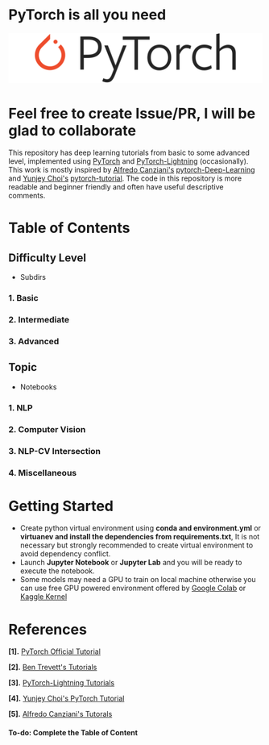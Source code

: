 # PyTorch is all you need

![alt text](assets/pytorch.png)

# Feel free to create Issue/PR, I will be glad to collaborate


This repository has deep learning tutorials from basic to some advanced level, implemented using [PyTorch](https://pytorch.org/) and [PyTorch-Lightning](https://github.com/PyTorchLightning/pytorch-lightning) (occasionally). This work is mostly inspired by [Alfredo Canziani's](https://github.com/Atcold) [pytorch-Deep-Learning](https://github.com/Atcold/pytorch-Deep-Learning) and [Yunjey Choi's](https://github.com/yunjey) [pytorch-tutorial](https://github.com/yunjey/pytorch-tutorial). The code in this repository is more readable and beginner friendly and often have useful descriptive comments. 




# Table of Contents

## Difficulty Level

- Subdirs 

### 1. Basic

### 2. Intermediate

### 3. Advanced 


## Topic

- Notebooks
### 1. NLP 

### 2. Computer Vision

### 3. NLP-CV Intersection

### 4. Miscellaneous



# Getting Started

- Create python virtual environment using **conda and environment.yml** or **virtuanev and install the dependencies from requirements.txt**, It is not necessary but strongly recommended to create virtual environment to avoid dependency conflict.
- Launch **Jupyter Notebook** or **Jupyter Lab** and you will be ready to execute the notebook.
- Some models may need a GPU to train on local machine otherwise you can use free GPU powered environment offered by [Google Colab](https://colab.research.google.com/) or [Kaggle Kernel](https://www.kaggle.com/)  



# References


**[1].** [PyTorch Official Tutorial](https://pytorch.org/tutorials/)

**[2].** [Ben Trevett's Tutorials](https://github.com/bentrevett)

**[3].** [PyTorch-Lightning Tutorials](https://pytorch-lightning.readthedocs.io/en/latest/)

**[4].** [Yunjey Choi's PyTorch Tutorial](https://github.com/yunjey/pytorch-tutorial)

**[5].** [Alfredo Canziani's Tutorals](https://github.com/Atcold)






#### To-do: Complete the **Table of Content**

